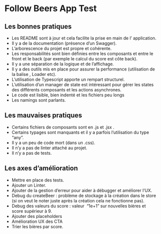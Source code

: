 # **Follow Beers App Test**

## Les bonnes pratiques

- Les README sont à jour et cela facilite la prise en main de l’ application.
- Il y a de la documentation (présence d’un Swagger).
- L’arborescence du projet est propre et cohérente.
- Les responsabilités sont bien définies entre les composants et entre le front et le back (par exemple le calcul du score est côte back).
- Il y a une séparation de la logique et de l’affichage.
- Il y a des outils mis en place pour assurer la performance (utilisation de la balise <Suspense>, Loader etc).
- L’utilisation de Typescript apporte un rempart structurel.
- L’utilisation d’un manager de state est intéressant pour gérer les states des différents composants et les actions asynchrones.
- Le code est lisible, bien indenté et les fichiers peu longs
- Les namings sont parlants.

## Les mauvaises pratiques

- Certains fichiers de composants sont en .js et .jsx .
- Certains typages sont manquants et il y a parfois l’utilisation du type “any”.
- Il y a un peu de code mort (dans un .css).
- Il n’y a pas de linter attaché au projet.
- Il n’y a pas de tests.

## Les axes d’amélioration

- Mettre en place des tests.
- Ajouter un Linter.
- Ajouter de la gestion d’erreur pour aider à débugger et améliorer l’UX.
- Debug du createBeer : problème de stockage à la création dans le store (si on veut le noter juste après la création cela ne fonctionne pas).
- Debug des valeurs du score : valeur  “1e+1” sur nouvelles bières et score supérieur à 9.
- Ajouter des placeholders
- Amélioration UX des CTA
- Trier les bières par score.
